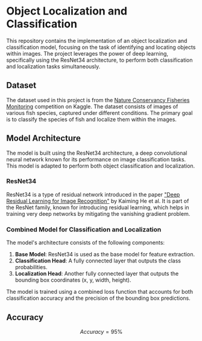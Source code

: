 # Object Localization and Classification

This repository contains the implementation of an object localization and classification model, focusing on the task of identifying and locating objects within images. The project leverages the power of deep learning, specifically using the ResNet34 architecture, to perform both classification and localization tasks simultaneously. 



## Dataset

The dataset used in this project is from the [Nature Conservancy Fisheries Monitoring](https://www.kaggle.com/c/the-nature-conservancy-fisheries-monitoring) competition on Kaggle. The dataset consists of images of various fish species, captured under different conditions. The primary goal is to classify the species of fish and localize them within the images.


## Model Architecture

The model is built using the ResNet34 architecture, a deep convolutional neural network known for its performance on image classification tasks. This model is adapted to perform both object classification and localization.

### ResNet34

ResNet34 is a type of residual network introduced in the paper ["Deep Residual Learning for Image Recognition"](https://arxiv.org/abs/1512.03385) by Kaiming He et al. It is part of the ResNet family, known for introducing residual learning, which helps in training very deep networks by mitigating the vanishing gradient problem.




### Combined Model for Classification and Localization

The model's architecture consists of the following components:

1. **Base Model**: ResNet34 is used as the base model for feature extraction.
2. **Classification Head**: A fully connected layer that outputs the class probabilities.
3. **Localization Head**: Another fully connected layer that outputs the bounding box coordinates (x, y, width, height).

The model is trained using a combined loss function that accounts for both classification accuracy and the precision of the bounding box predictions.



## Accuracy
$$ Accuracy = 95 \% $$